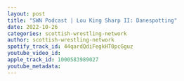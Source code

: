 ```yaml
---
layout: post
title: "SWN Podcast | Lou King Sharp II: Danespotting"
date: 2022-10-26
categories: scottish-wrestling-network
author: scottish-wrestling-network
spotify_track_id: 44qardQdiFegkHT0pcGguz
youtube_video_id: 
apple_track_id: 1000583989027
youtube_metadata: 
---
```

